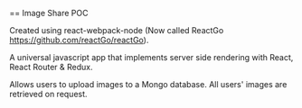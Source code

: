 == Image Share POC

Created using react-webpack-node (Now called ReactGo https://github.com/reactGo/reactGo).

A universal javascript app that implements server side rendering with React, React Router & Redux.

Allows users to upload images to a Mongo database. All users' images are retrieved on request.
